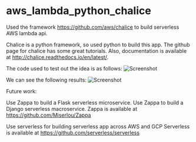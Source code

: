# aws_lambda_python_chalice
Used the framework https://github.com/aws/chalice to build serverless AWS lambda api. 

Chalice is a python framework, so used python to build this app. The github page for chalice has some great tutorials.
Also, documentation is available at http://chalice.readthedocs.io/en/latest/.

The code used to test out the idea is as follows:
![Screenshot](https://s1.postimg.org/2nocd8bj8f/Screenshot_at_2017-10-04_23_37_41.png)

We can see the following results:
![Screenshot](https://s1.postimg.org/1kon2cg4sf/Screenshot_at_2017-10-04_23_39_00.png)

Future work:

Use Zappa to build a Flask serverless microservice.
Use Zappa to build a Django serverless macroservice.
Zappa is available at https://github.com/Miserlou/Zappa

Use serverless for building serverless app across AWS and GCP
Serverless is available at https://github.com/serverless/serverless
